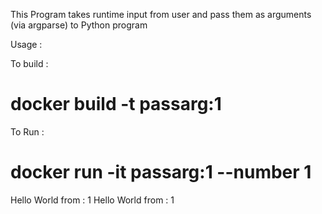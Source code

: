 This Program takes runtime  input from user and pass them as arguments (via argparse) to Python program

Usage : 

To build : 

# docker build -t passarg:1 <path>

To Run : 

# docker run -it passarg:1  --number 1
Hello World from : 1
Hello World from : 1

